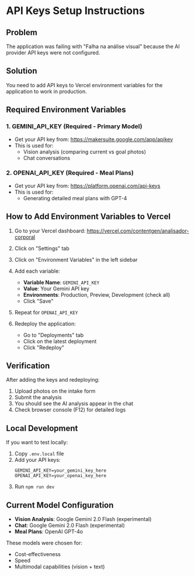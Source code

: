 # API Keys Setup Instructions

## Problem
The application was failing with "Falha na análise visual" because the AI provider API keys were not configured.

## Solution
You need to add API keys to Vercel environment variables for the application to work in production.

## Required Environment Variables

### 1. GEMINI_API_KEY (Required - Primary Model)
- Get your API key from: https://makersuite.google.com/app/apikey
- This is used for:
  - Vision analysis (comparing current vs goal photos)
  - Chat conversations

### 2. OPENAI_API_KEY (Required - Meal Plans)
- Get your API key from: https://platform.openai.com/api-keys
- This is used for:
  - Generating detailed meal plans with GPT-4

## How to Add Environment Variables to Vercel

1. Go to your Vercel dashboard: https://vercel.com/contentgen/analisador-corporal
2. Click on "Settings" tab
3. Click on "Environment Variables" in the left sidebar
4. Add each variable:
   - **Variable Name**: `GEMINI_API_KEY`
   - **Value**: Your Gemini API key
   - **Environments**: Production, Preview, Development (check all)
   - Click "Save"

5. Repeat for `OPENAI_API_KEY`

6. Redeploy the application:
   - Go to "Deployments" tab
   - Click on the latest deployment
   - Click "Redeploy"

## Verification

After adding the keys and redeploying:
1. Upload photos on the intake form
2. Submit the analysis
3. You should see the AI analysis appear in the chat
4. Check browser console (F12) for detailed logs

## Local Development

If you want to test locally:
1. Copy `.env.local` file
2. Add your API keys:
   ```
   GEMINI_API_KEY=your_gemini_key_here
   OPENAI_API_KEY=your_openai_key_here
   ```
3. Run `npm run dev`

## Current Model Configuration

- **Vision Analysis**: Google Gemini 2.0 Flash (experimental)
- **Chat**: Google Gemini 2.0 Flash (experimental)
- **Meal Plans**: OpenAI GPT-4o

These models were chosen for:
- Cost-effectiveness
- Speed
- Multimodal capabilities (vision + text)